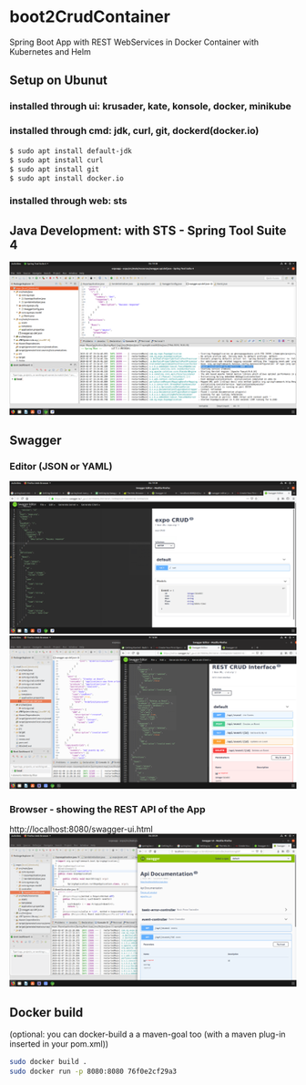 # boot2CrudContainer
Spring Boot App with REST WebServices in Docker Container with Kubernetes and Helm

## Setup on Ubunut
### installed through ui: krusader, kate, konsole, docker, minikube
### installed through cmd: jdk, curl, git, dockerd(docker.io)
	$ sudo apt install default-jdk
	$ sudo apt install curl
	$ sudo apt install git
	$ sudo apt install docker.io
### installed through web: sts

## Java Development: with STS - Spring Tool Suite 4
<img src="_res/sts.png" width="650px">

## Swagger
### Editor (JSON or YAML)
<img src="_res/swagger.editor.png" width="650px">
<img src="_res/swagger.editor.2.png" width="650px">

### Browser - showing the REST API of the App
http://localhost:8080/swagger-ui.html
<img src="_res/swagger.api.png" width="650px">

## Docker build
(optional: you can docker-build a a maven-goal too (with a maven plug-in inserted in your pom.xml))
```sh
sudo docker build .
sudo docker run -p 8080:8080 76f0e2cf29a3
```
